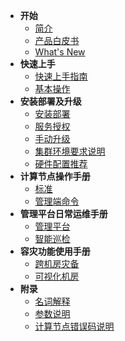 <!--* README--><!--内容来自：https://www.hotdb.com/server-->
* **开始**
  * [简介](introduce.md)<!--内容来自：https://www.hotdb.com/server-->
  * [产品白皮书](white-paper.md)<!--内容来自：分布式事务数据库HotDB Server产品白皮书[v2.5.6].doc-->
  * [What's New](whats-new.md)
* **快速上手**
  * [快速上手指南](quick-start-guide.md)
  * [基本操作](basic-operations.md)
* **安装部署及升级**
  * [安装部署](install-and-deploy.md)<!--内容来自：分布式事务数据库HotDB Server-v2.5.6.1【安装部署】功能使用手册v1.0.doc-->
  * [服务授权](service-license.md)<!--内容来自：5.分布式事务数据库HotDB Server-v2.5.6.1【服务授权】功能使用手册v1.0.doc-->
  * [手动升级](manual-update.md)<!--内容来自：分布式事务数据库HotDB Server-v2.5.6【手动升级】功能使用手册v1.0.doc-->
  * [集群环境要求说明](cluster-environment-requirement.md)<!--内容来自：分布式事务数据库HotDB Server-【集群环境要求说明】V1.0.xlsx-->
  * [硬件配置推荐](hardware-config-recommendation.md)<!--内容来自：分布式事务数据库产品HotDB Server硬件配置推荐---热璞科技v3.2.xlsx-->
* **计算节点操作手册**
  * [标准](standard.md)<!--内容来自：分布式事务数据库HotDB Server-v2.5.6【标准】功能使用手册v1.0.doc-->
  * [管理端命令](management-port-command.md)<!--内容来自：分布式事务数据库HotDB Server-v2.5.6【管理端命令】功能使用手册v1.0.doc-->
* **管理平台日常运维手册**
  * [管理平台](hotdb-management.md)<!--内容来自：分布式事务数据库HotDB Server-v2.5.6.1【管理平台】功能使用手册v1.0.doc-->
  * [智能巡检](intelligent-inspection.md)<!--内容来自：分布式事务数据库HotDB Server-v2.5.6【智能巡检】功能使用手册v1.0.doc-->
* **容灾功能使用手册**
  * [跨机房灾备](cross-idc-disaster-recovery.md)<!--内容来自：分布式事务数据库HotDB Server-v2.5.6【跨机房灾备】功能使用手册v1.0.doc-->
  * [可视化机房](visual-idc.md)<!--内容来自：分布式事务数据库HotDB Server-v2.5.6【可视化机房切换、修复、移除、演练】功能使用手册v1.0.doc-->
* **附录**
  * [名词解释](glossary.md)<!--内容来自：分布式事务数据库HotDB Server-v2.5.6【名词解释】功能使用手册v1.0.doc-->
  * [参数说明](parameters.md)<!--内容来自：HotDB Server&管理平台参数说明列表_2.5.6.xlsx-->
  * [计算节点错误码说明](error-codes.md)<!--内容来自：分布式事务数据库HotDB Server-v2.5.6【计算节点错误码】v1.0.xlsx-->
